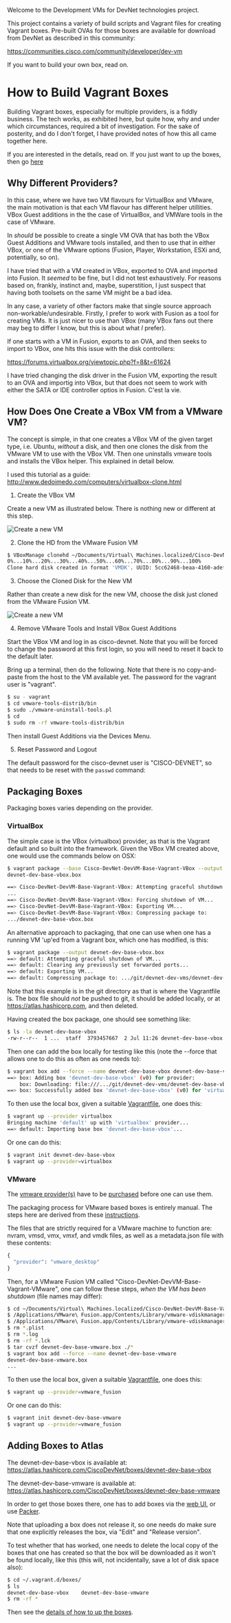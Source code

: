 Welcome to the Development VMs for DevNet technologies project.

This project contains a variety of build scripts and Vagrant files for
creating Vagrant boxes. Pre-built OVAs for those boxes are available for download from
DevNet as described in this community:

https://communities.cisco.com/community/developer/dev-vm

If you want to build your own box, read on.

# How to Build Vagrant Boxes

Building Vagrant boxes, especially for multiple providers, is a fiddly
business. The tech works, as exhibited here, but quite how, why and
under which circumstances, required a bit of investigation. For the
sake of posterity, and do I don't forget, I have provided notes of how
this all came together here.

If you are interested in the details, read on. If you just want to up
the boxes, then go [here](upping_the_boxes.md)

## Why Different Providers?

In this case, where we have two VM flavours for VirtualBox and VMware,
the main motivation is that each VM flavour has different helper
utillities. VBox Guest additions  in the the case of VirtualBox, and
VMWare tools in the case of VMware.

In *should* be possible to create a single VM OVA that has both the
VBox Guest Additions and VMware tools installed, and then to use that
in either VBox, or one of the VMware options (Fusion, Player,
Workstation, ESXi and, potentially, so on).

I have tried that with a VM created in VBox, exported to OVA and
imported into Fusion. It *seemed* to be fine, but I did not test
exhaustively. For reasons based on, frankly, instinct and, maybe,
superstition, I just suspect that having both toolsets on the same VM
might be a bad idea.

In any case, a variety of other factors make that single source
approach non-workable/undesirable. Firstly, I
prefer to work with Fusion as a tool for creating VMs. It is just
nicer to use than VBox (many VBox fans out there may beg to differ I know, but this is about
what *I* prefer).

If one starts with a VM in Fusion, exports to an OVA, and then seeks
to import to VBox, one hits this issue with the disk
controllers:

https://forums.virtualbox.org/viewtopic.php?f=8&t=61624

I have tried changing the disk driver in the Fusion VM, exporting the
result to an OVA and importig into VBox, but that does not seem to
work with either the SATA or IDE controller optios in Fusion. C'est la
vie. 

## How Does One Create a VBox VM from a VMware VM?

The concept is simple, in that one creates a VBox VM of the given
target type, i.e. Ubuntu, *without* a disk, and then one clones the
disk from the VMware VM to use with the VBox VM. Then one uninstalls
vmware tools and installs the VBox helper. This explained in detail
below.

I used this tutorial as a guide: http://www.dedoimedo.com/computers/virtualbox-clone.html

1. Create the VBox VM

Create a new VM as illustrated below. There is nothing new or
different at this step.

![Create a new VM](images/create_new_vm.jpg) 

2. Clone the HD from the VMware Fusion VM

``` bash
$ VBoxManage clonehd ~/Documents/Virtual\ Machines.localized/Cisco-DevNet-DevVM-Base-Vagrant-VMware.vmwarevm/Cisco-DevNet-DevVM-Base-Vagrant-VMware-disk1-cl1.vmdk ~/VirtualBox\ VMs/Cisco-DevNet-DevVM-Base-Vagrant-VBox/Cisco-DevNet-DevVM-Base-Vagrant-VBox-disk1-cl1.vmdk 
0%...10%...20%...30%...40%...50%...60%...70%...80%...90%...100%
Clone hard disk created in format 'VMDK'. UUID: 5cc62468-beaa-4160-adef-91859b8a3ea3
```
3. Choose the Cloned Disk for the New VM

Rather than create a new disk for the new VM, choose the disk
just cloned from the VMware Fusion VM.

![Create a new VM](images/create_new_vm.jpg) 

4. Remove VMware Tools and Install VBox Guest Additions

Start the VBox VM and log in as cisco-devnet. Note that you will be
forced to change the password at this first login, so you will need to
reset it back to the default later.

Bring up a
terminal, then do the following. Note that there is no copy-and-paste
from the host to the VM available yet. The password for the vagrant
user is "vagrant".

```bash
$ su - vagrant
$ cd vmware-tools-distrib/bin
$ sudo ./vmware-uninstall-tools.pl
$ cd
$ sudo rm -rf vmware-tools-distrib/bin
```
Then install Guest Additions via the Devices Menu.

5. Reset Password and Logout

The default password for the cisco-devnet user is "CISCO-DEVNET", so
that needs to be reset with the `passwd` command:

## Packaging Boxes

Packaging boxes varies depending on the provider.

### VirtualBox

The simple case is the VBox (virtualbox) provider, as that is the
Vagrant default and so built into the framework. Given the VBox VM
created above, one would use the commands below on OSX:

```bash
$ vagrant package --base Cisco-DevNet-DevVM-Base-Vagrant-VBox --output
devnet-dev-base-vbox.box

==> Cisco-DevNet-DevVM-Base-Vagrant-VBox: Attempting graceful shutdown of VM...
...
==> Cisco-DevNet-DevVM-Base-Vagrant-VBox: Forcing shutdown of VM...
==> Cisco-DevNet-DevVM-Base-Vagrant-VBox: Exporting VM...
==> Cisco-DevNet-DevVM-Base-Vagrant-VBox: Compressing package to:
.../devnet-dev-base-vbox.box
```

An alternative approach to packaging, that one can use when one has a
running VM 'up'ed from a Vagrant box, which one has modified, is this:

```bash
$ vagrant package --output devnet-dev-base-vbox.box
==> default: Attempting graceful shutdown of VM...
==> default: Clearing any previously set forwarded ports...
==> default: Exporting VM...
==> default: Compressing package to: .../git/devnet-dev-vms/devnet-dev-base-vbox/devnet-dev-base-vbox.box
```

Note that this example is in the git directory as that is where the
Vagrantfile is. The box file should *not* be pushed to git, it should
be added locally, or at https://atlas.hashicorp.com, and then deleted.

Having created the box package, one should see something like:

```bash
$ ls -la devnet-dev-base-vbox 
-rw-r--r--  1 ...  staff  3793457667  2 Jul 11:26 devnet-dev-base-vbox.box
```

Then one can add the box locally for testing like this (note the
--force that allows one to do this as often as one needs to):

```bash
$ vagrant box add --force --name devnet-dev-base-vbox devnet-dev-base-vbox.box
==> box: Adding box 'devnet-dev-base-vbox' (v0) for provider: 
    box: Downloading: file:///.../git/devnet-dev-vms/devnet-dev-base-vbox/devnet-dev-base-vbox.box
==> box: Successfully added box 'devnet-dev-base-vbox' (v0) for 'virtualbox'!
```
To then use the local box, given a suitable [Vagrantfile](devnet-dev-base-vbox/Vagrantfile), one does this:

```bash
$ vagrant up --provider virtualbox
Bringing machine 'default' up with 'virtualbox' provider...
==> default: Importing base box 'devnet-dev-base-vbox'...
```

Or one can do this:

```bash
$ vagrant init devnet-dev-base-vbox
$ vagrant up --provider=virtualbox
```

### VMware

The [vmware provider(s)](http://www.vagrantup.com/vmware) have to be
[purchased](http://www.vagrantup.com/vmware#buy-now) before one can
use them.

The packaging process for VMware based boxes is entirely manual. The
steps here are derived from these [instructions](http://docs.vagrantup.com/v2/vmware/boxes.html).

The files that are strictly required for a VMware machine to function
are: nvram, vmsd, vmx, vmxf, and vmdk files, as well as a metadata.json file with these contents:

```python
{
  "provider": "vmware_desktop"
}
```
Then, for a VMware Fusion VM called
"Cisco-DevNet-DevVM-Base-Vagrant-VMware", one can follow these steps,
*when the VM has been shutdown* (file names may differ):

```bash
$ cd ~/Documents/Virtual\ Machines.localized/Cisco-DevNet-DevVM-Base-Vagrant-VMware.vmwarevm
$ /Applications/VMware\ Fusion.app/Contents/Library/vmware-vdiskmanager -d Cisco-DevNet-DevVM-Base-Vagrant-VMware-disk1-cl1.vmdk
$ /Applications/VMware\ Fusion.app/Contents/Library/vmware-vdiskmanager -k Cisco-DevNet-DevVM-Base-Vagrant-VMware-disk1-cl1.vmdk
$ rm *.plist
$ rm *.log
$ rm -rf *.lck
$ tar cvzf devnet-dev-base-vmware.box ./*
$ vagrant box add --force --name devnet-dev-base-vmware
devnet-dev-base-vmware.box
...
```

To then use the local box, given a suitable
[Vagrantfile](devnet-dev-base-vmware/Vagrantfile), one does this:

```bash
$ vagrant up --provider=vmware_fusion
```

Or one can do this:

```bash
$ vagrant init devnet-dev-base-vmware
$ vagrant up --provider=vmware_fusion
```

## Adding Boxes to Atlas

The devnet-dev-base-vbox is available at: https://atlas.hashicorp.com/CiscoDevNet/boxes/devnet-dev-base-vbox

The devnet-dev-base-vmware is available at:
https://atlas.hashicorp.com/CiscoDevNet/boxes/devnet-dev-base-vmware

In order to get those boxes there, one has to add boxes via the [web
UI](https://atlas.hashicorp.com/boxes/new), or use
[Packer](https://atlas.hashicorp.com/tutorial/packer-vagrant).

Note that uploading a box does not release it, so one needs do make
sure that one explicitly releases the box, via "Edit" and "Release version".

To test whether that has worked, one needs to delete the local copy of
the boxes that one has created so that the box will be downloaded as
it won't be found locally, like this (this will, not
incidentally, save a lot of disk space also):

```bash
$ cd ~/.vagrant.d/boxes/
$ ls
devnet-dev-base-vbox	devnet-dev-base-vmware
$ rm -rf *
```

Then see the [details of how to up the boxes](upping_the_boxes.md).
